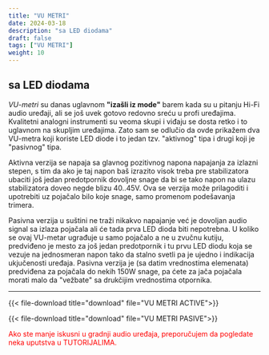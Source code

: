 ```yaml
---
title: "VU METRI"
date: 2024-03-18
description: "sa LED diodama"
draft: false
tags: ["VU METRI"]
weight: 10
---
```

## sa LED diodama

*VU-metri* su danas uglavnom **"izašli iz mode"** barem kada su u pitanju Hi-Fi audio uređaji, ali se još uvek gotovo redovno sreću u profi uređajima. Kvalitetni analogni instrumenti su veoma skupi i viđaju se dosta retko i to uglavnom na skupljim uređajima. Zato sam se odlučio da ovde prikažem dva VU-metra koji koriste LED diode i to jedan tzv. "aktivnog" tipa i drugi koji je "pasivnog" tipa.

Aktivna verzija se napaja sa glavnog pozitivnog napona napajanja za izlazni stepen, s tim da ako je taj napon baš izrazito visok treba pre stabilizatora ubaciti još jedan predotpornik dovoljne snage da bi se tako napon na ulazu stabilizatora doveo negde blizu 40..45V. Ova se verzija može prilagoditi i upotrebiti uz pojačalo bilo koje snage, samo promenom podešavanja trimera.

Pasivna verzija u suštini ne traži nikakvo napajanje već je dovoljan audio signal sa izlaza pojačala ali će tada prva LED dioda biti nepotrebna. U koliko se ovaj VU-metar ugrađuje u samo pojačalo a ne u zvučnu kutiju, predviđeno je mesto za još jedan predotpornik i tu prvu LED diodu koja se vezuje na jednosmeran napon tako da stalno svetli pa je ujedno i indikacija ukjučenosti uređaja. Pasivna verzija je (sa datim vrednostima elemenata) predviđena za pojačala do nekih 150W snage, pa ćete za jača pojačala morati malo da "vežbate" sa drukčijim vrednostima otpornika.
<hr>

{{< file-download title="download" file="VU METRI ACTIVE">}}

{{< file-download title="download" file="VU METRI PASIVE">}}

<p style="color: red;" class="text-center">Ako ste manje iskusni u gradnji audio uređaja, preporučujem da pogledate neka uputstva u TUTORIJALIMA.</p>
